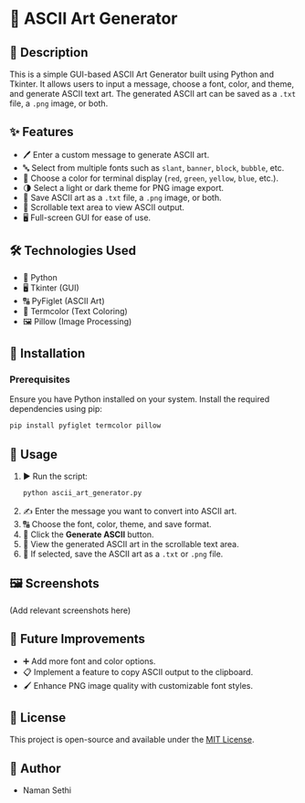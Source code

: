 # 🎨 ASCII Art Generator

## 📝 Description
This is a simple GUI-based ASCII Art Generator built using Python and Tkinter. It allows users to input a message, choose a font, color, and theme, and generate ASCII text art. The generated ASCII art can be saved as a `.txt` file, a `.png` image, or both.

## ✨ Features
- 🖊️ Enter a custom message to generate ASCII art.
- 🔤 Select from multiple fonts such as `slant`, `banner`, `block`, `bubble`, etc.
- 🎨 Choose a color for terminal display (`red`, `green`, `yellow`, `blue`, etc.).
- 🌗 Select a light or dark theme for PNG image export.
- 💾 Save ASCII art as a `.txt` file, a `.png` image, or both.
- 📜 Scrollable text area to view ASCII output.
- 🖥️ Full-screen GUI for ease of use.

## 🛠 Technologies Used
- 🐍 Python
- 🖥️ Tkinter (GUI)
- 🔠 PyFiglet (ASCII Art)
- 🎨 Termcolor (Text Coloring)
- 🖼️ Pillow (Image Processing)

## 🚀 Installation
### Prerequisites
Ensure you have Python installed on your system. Install the required dependencies using pip:
```sh
pip install pyfiglet termcolor pillow
```

## 📌 Usage
1. ▶️ Run the script:
   ```sh
   python ascii_art_generator.py
   ```
2. ✍️ Enter the message you want to convert into ASCII art.
3. 🔠 Choose the font, color, theme, and save format.
4. 🎨 Click the **Generate ASCII** button.
5. 📜 View the generated ASCII art in the scrollable text area.
6. 💾 If selected, save the ASCII art as a `.txt` or `.png` file.

## 🖼 Screenshots
(Add relevant screenshots here)

## 🔮 Future Improvements
- ➕ Add more font and color options.
- 📋 Implement a feature to copy ASCII output to the clipboard.
- 🖌 Enhance PNG image quality with customizable font styles.

## 📜 License
This project is open-source and available under the [MIT License](LICENSE).

## 👤 Author
- Naman Sethi
  
